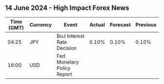 ## 14 June 2024 - High Impact Forex News

| Time (GMT) | Currency | Event | Actual | Forecast | Previous |
|------|----------|-------|--------|----------|----------|
| 04:25 | JPY | BoJ Interest Rate Decision | 0.10% | 0.10% | 0.10% |
| 16:00 | USD | Fed Monetary Policy Report |  |  |  |
